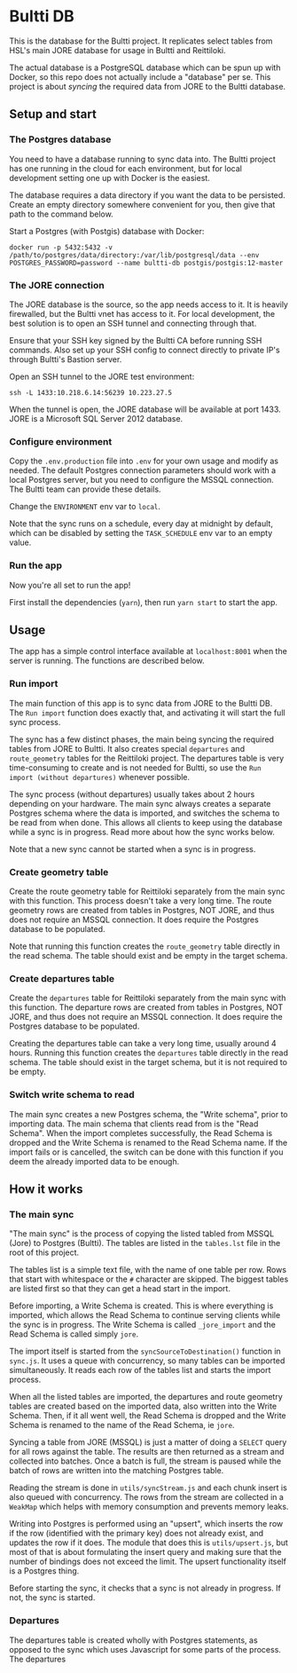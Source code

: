 # Bultti DB

This is the database for the Bultti project. It replicates select tables from HSL's main JORE database for usage in Bultti and Reittiloki.

The actual database is a PostgreSQL database which can be spun up with Docker, so this repo does not actually include a "database" per se. This project is about *syncing* the required data from JORE to the Bultti database.

## Setup and start

### The Postgres database

You need to have a database running to sync data into. The Bultti project has one running in the cloud for each environment, but for local development setting one up with Docker is the easiest. 

The database requires a data directory if you want the data to be persisted. Create an empty directory somewhere convenient for you, then give that path to the command below.

Start a Postgres (with Postgis) database with Docker:

```shell script
docker run -p 5432:5432 -v /path/to/postgres/data/directory:/var/lib/postgresql/data --env POSTGRES_PASSWORD=password --name bultti-db postgis/postgis:12-master 
```

### The JORE connection

The JORE database is the source, so the app needs access to it. It is heavily firewalled, but the Bultti vnet has access to it. For local development, the best solution is to open an SSH tunnel and connecting through that.

Ensure that your SSH key signed by the Bultti CA before running SSH commands. Also set up your SSH config to connect directly to private IP's through Bultti's Bastion server.

Open an SSH tunnel to the JORE test environment:

```shell script
ssh -L 1433:10.218.6.14:56239 10.223.27.5
```

When the tunnel is open, the JORE database will be available at port 1433. JORE is a Microsoft SQL Server 2012 database.

### Configure environment

Copy the `.env.production` file into `.env` for your own usage and modify as needed. The default Postgres connection parameters should work with a local Postgres server, but you need to configure the MSSQL connection. The Bultti team can provide these details.

Change the `ENVIRONMENT` env var to `local`.

Note that the sync runs on a schedule, every day at midnight by default, which can be disabled by setting the `TASK_SCHEDULE` env var to an empty value.

### Run the app

Now you're all set to run the app!

First install the dependencies (`yarn`), then run `yarn start` to start the app.

## Usage

The app has a simple control interface available at `localhost:8001` when the server is running. The functions are described below.

### Run import

The main function of this app is to sync data from JORE to the Bultti DB. The `Run import` function does exactly that, and activating it will start the full sync process.

The sync has a few distinct phases, the main being syncing the required tables from JORE to Bultti. It also creates special `departures` and `route_geometry` tables for the Reittiloki project. The departures table is very time-consuming to create and is not needed for Bultti, so use the `Run import (without departures)` whenever possible.

The sync process (without departures) usually takes about 2 hours depending on your hardware. The main sync always creates a separate Postgres schema where the data is imported, and switches the schema to be read from when done. This allows all clients to keep using the database while a sync is in progress. Read more about how the sync works below.

Note that a new sync cannot be started when a sync is in progress.

### Create geometry table

Create the route geometry table for Reittiloki separately from the main sync with this function. This process doesn't take a very long time. The route geometry rows are created from tables in Postgres, NOT JORE, and thus does not require an MSSQL connection. It does require the Postgres database to be populated.

Note that running this function creates the `route_geometry` table directly in the read schema. The table should exist and be empty in the target schema.

### Create departures table

Create the `departures` table for Reittiloki separately from the main sync with this function. The departure rows are created from tables in Postgres, NOT JORE, and thus does not require an MSSQL connection. It does require the Postgres database to be populated.

Creating the departures table can take a very long time, usually around 4 hours. Running this function creates the `departures` table directly in the read schema. The table should exist in the target schema, but it is not required to be empty.

### Switch write schema to read

The main sync creates a new Postgres schema, the "Write schema", prior to importing data. The main schema that clients read from is the "Read Schema". When the import completes successfully, the Read Schema is dropped and the Write Schema is renamed to the Read Schema name. If the import fails or is cancelled, the switch can be done with this function if you deem the already imported data to be enough.

## How it works

### The main sync

"The main sync" is the process of copying the listed tabled from MSSQL (Jore) to Postgres (Bultti). The tables are listed in the `tables.lst` file in the root of this project.

The tables list is a simple text file, with the name of one table per row. Rows that start with whitespace or the `#` character are skipped. The biggest tables are listed first so that they can get a head start in the import.

Before importing, a Write Schema is created. This is where everything is imported, which allows the Read Schema to continue serving clients while the sync is in progress. The Write Schema is called `_jore_import` and the Read Schema is called simply `jore`.

The import itself is started from the `syncSourceToDestination()` function in `sync.js`. It uses a queue with concurrency, so many tables can be imported simultaneously. It reads each row of the tables list and starts the import process.

When all the listed tables are imported, the departures and route geometry tables are created based on the imported data, also written into the Write Schema. Then, if it all went well, the Read Schema is dropped and the Write Schema is renamed to the name of the Read Schema, ie `jore`.

Syncing a table from JORE (MSSQL) is just a matter of doing a `SELECT` query for all rows against the table. The results are then returned as a stream and collected into batches. Once a batch is full, the stream is paused while the batch of rows are written into the matching Postgres table.

Reading the stream is done in `utils/syncStream.js` and each chunk insert is also queued with concurrency. The rows from the stream are collected in a `WeakMap` which helps with memory consumption and prevents memory leaks.

Writing into Postgres is performed using an "upsert", which inserts the row if the row (identified with the primary key) does not already exist, and updates the row if it does. The module that does this is `utils/upsert.js`, but most of that is about formulating the insert query and making sure that the number of bindings does not exceed the limit. The upsert functionality itself is a Postgres thing.

Before starting the sync, it checks that a sync is not already in progress. If not, the sync is started.

### Departures

The departures table is created wholly with Postgres statements, as opposed to the sync which uses Javascript for some parts of the process. The departures 
